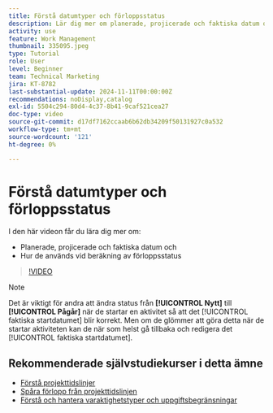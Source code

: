 ```yaml
---
title: Förstå datumtyper och förloppsstatus
description: Lär dig mer om planerade, projicerade och faktiska datum och hur de används för att beräkna förloppsstatus.
activity: use
feature: Work Management
thumbnail: 335095.jpeg
type: Tutorial
role: User
level: Beginner
team: Technical Marketing
jira: KT-8782
last-substantial-update: 2024-11-11T00:00:00Z
recommendations: noDisplay,catalog
exl-id: 5504c294-80d4-4c37-8b41-9caf521cea27
doc-type: video
source-git-commit: d17df7162ccaab6b62db34209f50131927c0a532
workflow-type: tm+mt
source-wordcount: '121'
ht-degree: 0%

---
```


# Förstå datumtyper och förloppsstatus

I den här videon får du lära dig mer om:

* Planerade, projicerade och faktiska datum och
* Hur de används vid beräkning av förloppsstatus

>[!VIDEO](https://video.tv.adobe.com/v/335095/?quality=12&learn=on&enablevpops)

>[!NOTE]
>
>Det är viktigt för andra att ändra status från **[!UICONTROL Nytt]** till **[!UICONTROL Pågår]** när de startar en aktivitet så att det [!UICONTROL faktiska startdatumet] blir korrekt. Men om de glömmer att göra detta när de startar aktiviteten kan de när som helst gå tillbaka och redigera det [!UICONTROL faktiska startdatumet].


## Rekommenderade självstudiekurser i detta ämne

* [Förstå projekttidslinjer](/help/manage-work/project-timelines/understand-project-timelines.md)
* [Spåra förlopp från projekttidslinjen](/help/manage-work/project-timelines/track-work-progress-from-the-project-timeline.md)
* [Förstå och hantera varaktighetstyper och uppgiftsbegränsningar](/help/manage-work/intermediate-projects/understand-and-manage-duration-types-and-task-constraints.md)

